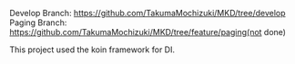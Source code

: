 Develop Branch: https://github.com/TakumaMochizuki/MKD/tree/develop
Paging Branch: https://github.com/TakumaMochizuki/MKD/tree/feature/paging(not done)

This project used the koin framework for DI.
